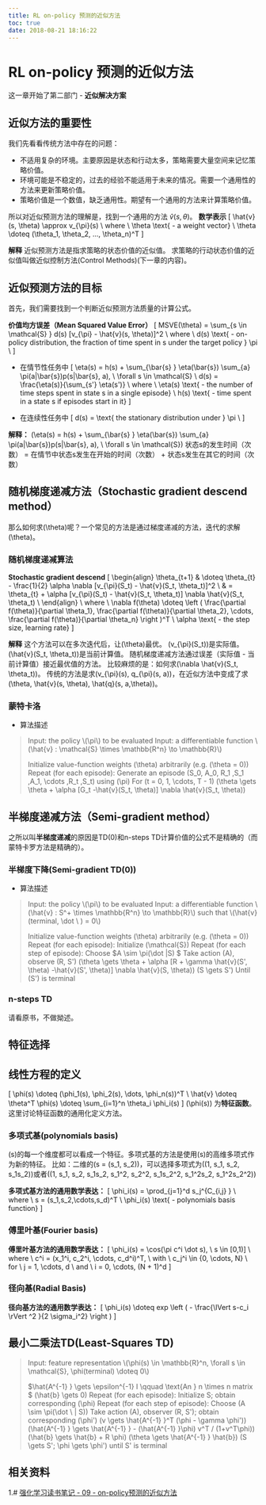 ```yaml
---
title: RL on-policy 预测的近似方法
toc: true
date: 2018-08-21 18:16:22
---
```

# RL on-policy 预测的近似方法



这一章开始了第二部门 - **近似解决方案**


## 近似方法的重要性


我们先看看传统方法中存在的问题：

  * 不适用复杂的环境。主要原因是状态和行动太多，策略需要大量空间来记忆策略价值。
  * 环境可能是不稳定的，过去的经验不能适用于未来的情况。需要一个通用性的方法来更新策略价值。
  * 策略价值是一个数值，缺乏通用性。期望有一个通用的方法来计算策略价值。


所以对近似预测方法的理解是，找到一个通用的方法 $\hat{v}(s, \theta)$。
**数学表示**
\[
\hat{v}(s, \theta) \approx v_{\pi}(s) \\
where \\
\theta \text{ - a weight vector} \\
\theta \doteq (\theta_1, \theta_2, ..., \theta_n)^T
\]

**解释**
近似预测方法是指求策略的状态价值的近似值。
求策略的行动状态价值的近似值叫做近似控制方法(Control Methods)(下一章的内容)。


## 近似预测方法的目标


首先，我们需要找到一个判断近似预测方法质量的计算公式。

**价值均方误差（Mean Squared Value Error）**
\[
MSVE(\theta) = \sum_{s \in \mathcal{S} } d(s) [v_{\pi} - \hat{v}(s, \theta)]^2 \\
where \\
d(s) \text{ - on-policy distribution, the fraction of time spent in s under the target policy } \pi \\
\]




  * 在情节性任务中
\[
\eta(s) = h(s) + \sum_{\bar{s} } \eta(\bar{s}) \sum_{a} \pi(a|\bar{s})p(s|\bar{s}, a), \ \forall s \in \mathcal{S} \\
d(s) = \frac{\eta(s)}{\sum_{s'} \eta(s')} \\
where \\
\eta(s) \text{ - the number of time steps spent in state s in a single episode} \\
h(s) \text{ - time spent in a state s if episodes start in it}
\]


  * 在连续性任务中
\[
d(s) = \text{ the stationary distribution under } \pi \\
\]


**解释：**
\(\eta(s) = h(s) + \sum_{\bar{s} } \eta(\bar{s}) \sum_{a} \pi(a|\bar{s})p(s|\bar{s}, a), \ \forall s \in \mathcal{S}\)
状态s的发生时间（次数） = 在情节中状态s发生在开始的时间（次数） + 状态s发生在其它的时间（次数）


## 随机梯度递减方法（Stochastic gradient descend method）


那么如何求\(\theta\)呢？一个常见的方法是通过梯度递减的方法，迭代的求解\(\theta\)。


### 随机梯度递减算法


**Stochastic gradient descend**
\[
\begin{align}
\theta_{t+1}
& \doteq \theta_{t} - \frac{1}{2} \alpha \nabla [v_{\pi}(S_t) - \hat{v}(S_t, \theta_t)]^2 \\
& = \theta_{t} + \alpha [v_{\pi}(S_t) - \hat{v}(S_t, \theta_t)] \nabla \hat{v}(S_t, \theta_t) \\
\end{align} \\
where \\
\nabla f(\theta) \doteq \left ( \frac{\partial f(\theta)}{\partial \theta_1}, \frac{\partial f(\theta)}{\partial \theta_2}, \cdots, \frac{\partial f(\theta)}{\partial \theta_n} \right )^T \\
\alpha \text{ - the step size, learning rate}
\]

**解释**
这个方法可以在多次迭代后，让\(\theta\)最优。
\(v_{\pi}(S_t)\)是实际值。
\(\hat{v}(S_t, \theta_t)\)是当前计算值。
随机梯度递减方法通过误差（实际值 - 当前计算值）接近最优值的方法。
比较麻烦的是：如何求\(\nabla \hat{v}(S_t, \theta_t)\)。
传统的方法是求\(v_{\pi}(s), q_{\pi}(s, a)\)，在近似方法中变成了求\(\theta, \hat{v}(s, \theta), \hat{q}(s, a,\theta)\)。


### 蒙特卡洛






  * 算法描述


<blockquote>Input: the policy \(\pi\) to be evaluated
Input: a differentiable function \(\hat{v} : \mathcal{S} \times \mathbb{R^n} \to \mathbb{R}\)

Initialize value-function weights \(\theta\) arbitrarily (e.g. \(\theta = 0\))
Repeat (for each episode):
Generate an episode \(S_0, A_0, R_1 ,S_1 ,A_1, \cdots ,R_t ,S_t\) using \(\pi\)
For \(t = 0, 1, \cdots, T - 1\)
\(\theta \gets \theta + \alpha [G_t -\hat{v}(S_t, \theta)] \nabla \hat{v}(S_t, \theta)\)</blockquote>







## 半梯度递减方法（Semi-gradient method）


之所以叫**半梯度递减**的原因是TD(0)和n-steps TD计算价值的公式不是精确的（而蒙特卡罗方法是精确的）。


### 半梯度下降(Semi-gradient TD(0))






  * 算法描述


<blockquote>Input: the policy \(\pi\) to be evaluated
Input: a differentiable function \(\hat{v} : S^+ \times \mathbb{R^n} \to \mathbb{R}\) such that \(\hat{v}(terminal, \dot \ ) = 0\)

Initialize value-function weights \(\theta\) arbitrarily (e.g. \(\theta = 0\))
Repeat (for each episode):
Initialize \(\mathcal{S}\)
Repeat (for each step of episode):
Choose $A \sim \pi(\dot |S) $
Take action \(A\), observe \(R, S'\)
\(\theta \gets \theta + \alpha [R + \gamma \hat{v}(S', \theta) -\hat{v}(S', \theta)] \nabla \hat{v}(S, \theta)\)
\(S \gets S'\)
Until \(S'\) is terminal</blockquote>







### n-steps TD


请看原书，不做拗述。


## 特征选择




## 线性方程的定义


\[
\phi(s) \doteq (\phi_1(s), \phi_2(s), \dots, \phi_n(s))^T \\
\hat{v} \doteq \theta^T \phi(s) \doteq \sum_{i=1}^n \theta_i \phi_i(s)
\]
\(\phi(s)\) 为**特征函数**。
这里讨论特征函数的通用化定义方法。


### 多项式基(polynomials basis)


\(s\)的每一个维度都可以看成一个特征。多项式基的方法是使用\(s\)的高维多项式作为新的特征。
比如：二维的\(s = (s_1, s_2)\)，可以选择多项式为\((1, s_1, s_2, s_1s_2)\)或者\((1, s_1, s_2, s_1s_2, s_1^2, s_2^2, s_1s_2^2, s_1^2s_2, s_1^2s_2^2)\)

**多项式基方法的通用数学表达：**
\[
\phi_i(s) = \prod_{j=1}^d s_j^{C_{i,j} } \\
where \\
s = (s_1,s_2,\cdots,s_d)^T \\
\phi_i(s) \text{ - polynomials basis function}
\]


### 傅里叶基(Fourier basis)


**傅里叶基方法的通用数学表达：**
\[
\phi_i(s) = \cos(\pi c^i \dot s), \ s \in [0,1)] \\
where \\
c^i = (x_1^i, c_2^i, \cdots, c_d^i)^T, \ with \ c_j^i \in \{0, \cdots, N\} \ for \ j = 1, \cdots, d \ and \ i = 0, \cdots, (N + 1)^d
\]


### 径向基(Radial Basis)


**径向基方法的通用数学表达：**
\[
\phi_i(s) \doteq exp \left ( - \frac{\lVert s-c_i \rVert ^2 }{2 \sigma_i^2} \right )
\]


## 最小二乘法TD(Least-Squares TD)




<blockquote>Input: feature representation \(\phi(s) \in \mathbb{R}^n, \forall s \in \mathcal{S}, \phi(terminal) \doteq 0\)

$\hat{A^{-1} } \gets \epsilon^{-1} I \qquad \text{An } n \times n matrix $
\(\hat{b} \gets 0\)
Repeat (for each episode):
Initialize S; obtain corresponding \(\phi\)
Repeat (for each step of episode):
Choose \(A \sim \pi(\dot \ | S)\)
Take action \(A\), observer \(R, S'\); obtain corresponding \(\phi'\)
\(v \gets \hat{A^{-1} }^T (\phi - \gamma \phi')\)
\(\hat{A^{-1} } \gets \hat{A^{-1} } - (\hat{A^{-1} }\phi) v^T / (1+v^T\phi)\)
\(\hat{b} \gets \hat{b} + R \phi\)
\(\theta \gets \hat{A^{-1} } \hat{b}\)
\(S \gets S'; \phi \gets \phi'\)
until S' is terminal</blockquote>


















## 相关资料

1.# [强化学习读书笔记 - 09 - on-policy预测的近似方法](http://www.cnblogs.com/steven-yang/p/6535418.html)

